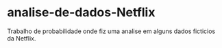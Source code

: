 # analise-de-dados-Netflix
Trabalho de probabilidade onde fiz uma analise em alguns dados ficticios da Netflix.
